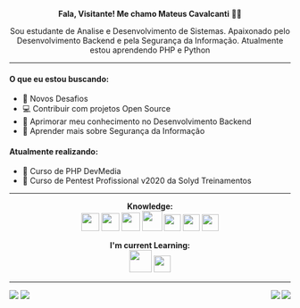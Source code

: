 <p align="center"> <b>Fala, Visitante! Me chamo Mateus Cavalcanti</b> 🖖🏻 </p>
<p align="center"> Sou estudante de Analise e Desenvolvimento de Sistemas. Apaixonado pelo Desenvolvimento Backend e pela Segurança da Informação. Atualmente estou aprendendo PHP e Python</p>

<hr>

#### O que eu estou buscando: 
<ul>
  <li> 🚀 Novos Desafios </li>
  <li> 💻 Contribuir com projetos Open Source </li>
  <li> 💛 Aprimorar meu conhecimento no Desenvolvimento Backend </li>
  <li> 🖤 Aprender mais sobre Segurança da Informação </li>
</ul>

#### Atualmente realizando:
<ul>
  <li> 🐘 Curso de PHP DevMedia </li>
  <li> 🐉 Curso de Pentest Profissional v2020 da Solyd Treinamentos </li>
</ul>

<hr>

<p align="center">
  <b>Knowledge:</b><br>
  <img src="https://user-images.githubusercontent.com/71419758/96328607-6172b180-101b-11eb-8de4-81c94280bc05.png" width="32px">
  <img src="https://user-images.githubusercontent.com/71419758/96328608-63d50b80-101b-11eb-82b9-16f1cc817a6d.png" width="32px">
  <img src="https://user-images.githubusercontent.com/73726439/102720295-439f2280-42d2-11eb-827c-7db46c6ba580.png" width="33px">
  <img src="https://user-images.githubusercontent.com/73726439/97770673-25a81380-1b14-11eb-8c84-20e931164d08.png" width="36px">
  <img src="https://user-images.githubusercontent.com/71419758/96328711-64ba6d00-101c-11eb-96ec-9c43920b198b.png" width="30px">
  <img src="https://user-images.githubusercontent.com/71419758/96328715-73a11f80-101c-11eb-9572-cad128eba19e.png" width="30px">
  <img src="https://user-images.githubusercontent.com/71419758/96328721-84519580-101c-11eb-9975-06aa8d5e4175.png" width="30px">
</p>

<p align="center">
  <b>I'm current Learning:</b><br>
  <img src="https://user-images.githubusercontent.com/73726439/97770673-25a81380-1b14-11eb-8c84-20e931164d08.png" width="40px">
  <img src="https://user-images.githubusercontent.com/71419758/96328800-16f23480-101d-11eb-801c-7b8023928087.png" width="30px">
</p>

<hr>

[<img src="https://img.shields.io/badge/portfolio-%2312100E.svg?&style=for-the-badge&logo=github&logoColor=white" />](https://github.com/matcavl/)
[<img src="https://img.shields.io/badge/linkedin-%230077B5.svg?&style=for-the-badge&logo=linkedin&logoColor=white" />](https://www.linkedin.com/in/mateus-cavalcanti-931381202/)
[<img src="https://img.shields.io/badge/instagram-%23E4405F.svg?&style=for-the-badge&logo=instagram&logoColor=white" align="right" />](https://www.instagram.com/cavalcan7i_/?hl=pt-br)
[<img src="https://img.shields.io/badge/whatsapp-%25d366.svg?&style=for-the-badge&logo=whatsapp&logoColor=white" align="right" />](https://wa.me/5581987361156)
